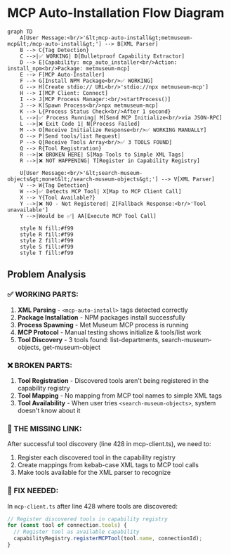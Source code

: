 # MCP Auto-Installation Flow Diagram

```mermaid
graph TD
    A[User Message:<br/>'&lt;mcp-auto-install&gt;metmuseum-mcp&lt;/mcp-auto-install&gt;'] --> B[XML Parser]
    B --> C{Tag Detection}
    C -->|✅ WORKING| D[Bulletproof Capability Extractor]
    D --> E[Capability: mcp_auto_installer<br/>Action: install_npm<br/>Package: metmuseum-mcp]
    E --> F[MCP Auto-Installer]
    F --> G[Install NPM Package<br/>✅ WORKING]
    G --> H[Create stdio:// URL<br/>'stdio://npx metmuseum-mcp']
    H --> I[MCP Client: Connect]
    I --> J[MCP Process Manager:<br/>startProcess()]
    J --> K[Spawn Process<br/>npx metmuseum-mcp]
    K --> L{Process Status Check<br/>After 1 second}
    L -->|✅ Process Running| M[Send MCP Initialize<br/>via JSON-RPC]
    L -->|❌ Exit Code 1| N[Process Failed]
    M --> O[Receive Initialize Response<br/>✅ WORKING MANUALLY]
    O --> P[Send tools/list Request]
    P --> Q[Receive Tools Array<br/>✅ 3 TOOLS FOUND]
    Q --> R{Tool Registration}
    R -->|❌ BROKEN HERE| S[Map Tools to Simple XML Tags]
    R -->|❌ NOT HAPPENING| T[Register in Capability Registry]

    U[User Message:<br/>'&lt;search-museum-objects&gt;monet&lt;/search-museum-objects&gt;'] --> V[XML Parser]
    V --> W{Tag Detection}
    W -->|✅ Detects MCP Tool| X[Map to MCP Client Call]
    X --> Y{Tool Available?}
    Y -->|❌ NO - Not Registered| Z[Fallback Response:<br/>'Tool unavailable']
    Y -->|Would be ✅| AA[Execute MCP Tool Call]

    style N fill:#f99
    style R fill:#f99
    style Z fill:#f99
    style S fill:#f99
    style T fill:#f99
```

## Problem Analysis

### ✅ WORKING PARTS:

1. **XML Parsing** - `<mcp-auto-install>` tags detected correctly
2. **Package Installation** - NPM packages install successfully
3. **Process Spawning** - Met Museum MCP process is running
4. **MCP Protocol** - Manual testing shows initialize & tools/list work
5. **Tool Discovery** - 3 tools found: list-departments, search-museum-objects, get-museum-object

### ❌ BROKEN PARTS:

1. **Tool Registration** - Discovered tools aren't being registered in the capability registry
2. **Tool Mapping** - No mapping from MCP tool names to simple XML tags
3. **Tool Availability** - When user tries `<search-museum-objects>`, system doesn't know about it

### 🎯 THE MISSING LINK:

After successful tool discovery (line 428 in mcp-client.ts), we need to:

1. Register each discovered tool in the capability registry
2. Create mappings from kebab-case XML tags to MCP tool calls
3. Make tools available for the XML parser to recognize

### 🔧 FIX NEEDED:

In `mcp-client.ts` after line 428 where tools are discovered:

```typescript
// Register discovered tools in capability registry
for (const tool of connection.tools) {
  // Register tool as available capability
  capabilityRegistry.registerMCPTool(tool.name, connectionId);
}
```
